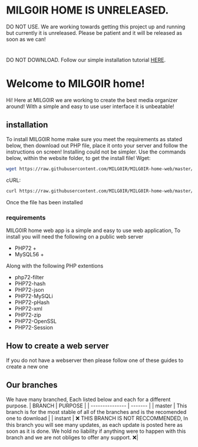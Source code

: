 
# MILG0IR HOME IS UNRELEASED.
DO NOT USE. We are working towards getting this project up and running but currently it is unreleased. Please be patient and it will be released as soon as we can!
#
DO NOT DOWNLOAD. Follow our simple installation tutorial [HERE](#installation).
# Welcome to MILG0IR home!
Hi! Here at MILG0IR we are working to create the best media organizer around! With a simple and easy to use user interface it is unbeatable!

## installation
To install MILG0IR home make sure you meet the requirements as stated below, then download out PHP file, place it onto your server and follow the instructions on screen! Installing could not be simpler. Use the commands below, within the website folder,  to get the install file!
Wget:
```sh
wget https://raw.githubusercontent.com/MILG0IR/MILG0IR-home-web/master/install.php
```
cURL:
```sh
curl https://raw.githubusercontent.com/MILG0IR/MILG0IR-home-web/master/install.php > install.php
```
Once the file has been installed

### requirements
MILG0IR home web app is a simple and easy to use web application, To install you will need the following on a public web server

- PHP72 +
- MySQL56 +

Along with the following PHP extentions

- php72-filter
- PHP72-hash
- PHP72-json
- PHP72-MySQLi
- PHP72-pHash
- PHP72-xml
- PHP72-zip
- PHP72-OpenSSL
- PHP72-Session

## How to create a web server
If you do not have a webserver then please follow one of these guides to create a new one

## Our branches
We have many branched, Each listed below and each for a different purpose.
| BRANCH          | PURPOSE |
| --------------- | ------- |
| master          | This branch is for the most stable of all of the branches and is the recomended one to download |
| instant         | :x: THIS BRANCH IS NOT RECCOMMENDED, In this branch you will see many updates, as each update is posted here as soon as it is done. We hold no liability if anything were to happen with this branch and we are not obliges to offer any support. :x:| 